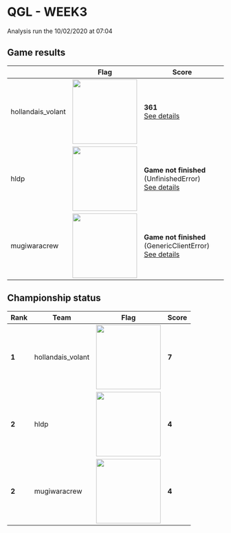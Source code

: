 # QGL - WEEK3

Analysis run the 10/02/2020 at 07:04

## Game results

||Flag|Score|
|--|--|--|
|hollandais_volant|<img src="../../flags/hollandais_volant.png" width="150px" />|**361**<br>[See details](./pool-2/hollandais_volant.log)|
|hldp|<img src="../../flags/hldp.png" width="150px" />|**Game not finished** (UnfinishedError)<br>[See details](./pool-0/hldp.log)|
|mugiwaracrew|<img src="../../flags/mugiwaracrew.png" width="150px" />|**Game not finished** (GenericClientError)<br>[See details](./pool-1/mugiwaracrew.log)|
## Championship status

|Rank|Team|Flag|Score|
|--|--|--|--|
|**1**|hollandais_volant|<img src="../../flags/hollandais_volant.png" width="150px" />|**7**|
|**2**|hldp|<img src="../../flags/hldp.png" width="150px" />|**4**|
|**2**|mugiwaracrew|<img src="../../flags/mugiwaracrew.png" width="150px" />|**4**|
